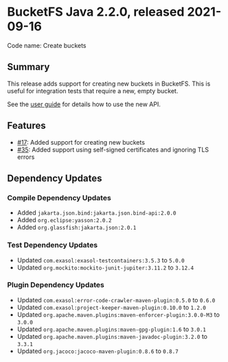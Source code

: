 # BucketFS Java 2.2.0, released 2021-09-16

Code name: Create buckets

## Summary

This release adds support for creating new buckets in BucketFS. This is useful for integration tests that require a new, empty bucket.

See the [user guide](https://github.com/exasol/bucketfs-java/blob/main/doc/user_guide/user_guide.md) for details how to use the new API.

## Features

* [#17](https://github.com/exasol/bucketfs-java/issues/17): Added support for creating new buckets
* [#35](https://github.com/exasol/bucketfs-java/issues/35): Added support using self-signed certificates and ignoring TLS errors

## Dependency Updates

### Compile Dependency Updates

* Added `jakarta.json.bind:jakarta.json.bind-api:2.0.0`
* Added `org.eclipse:yasson:2.0.2`
* Added `org.glassfish:jakarta.json:2.0.1`

### Test Dependency Updates

* Updated `com.exasol:exasol-testcontainers:3.5.3` to `5.0.0`
* Updated `org.mockito:mockito-junit-jupiter:3.11.2` to `3.12.4`

### Plugin Dependency Updates

* Updated `com.exasol:error-code-crawler-maven-plugin:0.5.0` to `0.6.0`
* Updated `com.exasol:project-keeper-maven-plugin:0.10.0` to `1.2.0`
* Updated `org.apache.maven.plugins:maven-enforcer-plugin:3.0.0-M3` to `3.0.0`
* Updated `org.apache.maven.plugins:maven-gpg-plugin:1.6` to `3.0.1`
* Updated `org.apache.maven.plugins:maven-javadoc-plugin:3.2.0` to `3.3.1`
* Updated `org.jacoco:jacoco-maven-plugin:0.8.6` to `0.8.7`
